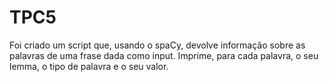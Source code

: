 # TPC5

Foi criado um script que, usando o spaCy, devolve informação sobre as palavras de uma frase dada como input.
Imprime, para cada palavra, o seu lemma, o tipo de palavra e o seu valor.